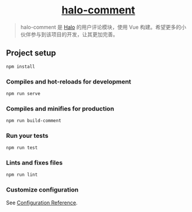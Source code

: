 <h1 align="center"><a href="https://github.com/halo-dev" target="_blank">halo-comment</a></h1>

> halo-comment 是 [Halo](https://github.com/halo-dev) 的用户评论模块，使用 Vue 构建。希望更多的小伙伴参与到该项目的开发，让其更加完善。

## Project setup

```bash
npm install
```

### Compiles and hot-reloads for development

```bash
npm run serve
```

### Compiles and minifies for production

```bash
npm run build-comment
```

### Run your tests

```bash
npm run test
```

### Lints and fixes files

```bash
npm run lint
```

### Customize configuration

See [Configuration Reference](https://cli.vuejs.org/config/).
